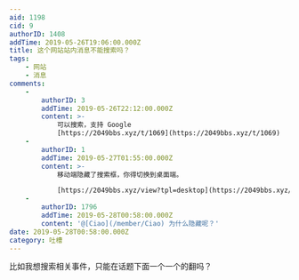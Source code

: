 ```yaml
---
aid: 1198
cid: 9
authorID: 1408
addTime: 2019-05-26T19:06:00.000Z
title: 这个网站站内消息不能搜索吗？
tags:
    - 网站
    - 消息
comments:
    -
        authorID: 3
        addTime: 2019-05-26T22:12:00.000Z
        content: >-
            可以搜索，支持 Google
            [https://2049bbs.xyz/t/1069](https://2049bbs.xyz/t/1069)
    -
        authorID: 1
        addTime: 2019-05-27T01:55:00.000Z
        content: >-
            移动端隐藏了搜索框，你得切换到桌面端。  

            [https://2049bbs.xyz/view?tpl=desktop](https://2049bbs.xyz/view?tpl=desktop)
    -
        authorID: 1796
        addTime: 2019-05-28T00:58:00.000Z
        content: '@[Ciao](/member/Ciao) 为什么隐藏呢？'
date: 2019-05-28T00:58:00.000Z
category: 吐槽
---
```


比如我想搜索相关事件，只能在话题下面一个一个的翻吗？
